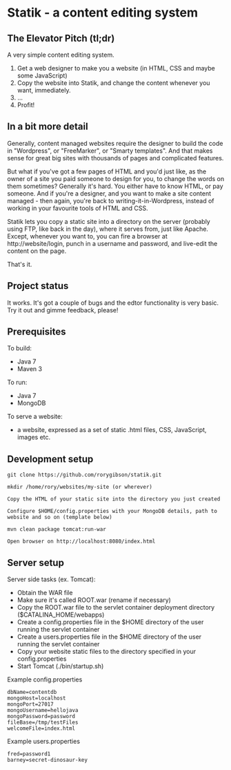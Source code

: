 # Statik - a content editing system

## The Elevator Pitch (tl;dr)

A very simple content editing system.

 1. Get a web designer to make you a website (in HTML, CSS and maybe some JavaScript)
 2. Copy the website into Statik, and change the content whenever you want, immediately.
 3. ...
 4. Profit!

## In a bit more detail

Generally, content managed websites require the designer to build the code in "Wordpress", or "FreeMarker", or "Smarty templates".
And that makes sense for great big sites with thousands of pages and complicated features.

But what if you've got a few pages of HTML and you'd just like, as the owner of a site you paid someone to design for you, to change the words on them sometimes?
Generally it's hard. You either have to know HTML, or pay someone.
And if you're a designer, and you want to make a site content managed - then again, you're back to writing-it-in-Wordpress, instead of working in your favourite tools of HTML and CSS.

Statik lets you copy a static site into a directory on the server (probably using FTP, like back in the day), where it serves from, just like Apache.
Except, whenever you want to, you can fire a browser at http://website/login, punch in a username and password, and live-edit the content on the page.

That's it.

## Project status
It works. It's got a couple of bugs and the edtor functionality is very basic.
Try it out and gimme feedback, please!


## Prerequisites

To build:

 - Java 7
 - Maven 3

To run:

 - Java 7
 - MongoDB

To serve a website:

 - a website, expressed as a set of static .html files, CSS, JavaScript, images etc.

## Development setup
    git clone https://github.com/rorygibson/statik.git

    mkdir /home/rory/websites/my-site (or wherever)

    Copy the HTML of your static site into the directory you just created

    Configure $HOME/config.properties with your MongoDB details, path to website and so on (template below)

    mvn clean package tomcat:run-war

    Open browser on http://localhost:8080/index.html


## Server setup

Server side tasks (ex. Tomcat):

 * Obtain the WAR file
 * Make sure it's called ROOT.war (rename if necessary)
 * Copy the ROOT.war file to the servlet container deployment directory ($CATALINA_HOME/webapps)
 * Create a config.properties file in the $HOME directory of the user running the servlet container
 * Create a users.properties file in the $HOME directory of the user running the servlet container
 * Copy your website static files to the directory specified in your config.properties
 * Start Tomcat (./bin/startup.sh)

Example config.properties

    dbName=contentdb
    mongoHost=localhost
    mongoPort=27017
    mongoUsername=hellojava
    mongoPassword=password
    fileBase=/tmp/testFiles
    welcomeFile=index.html

Example users.properties

    fred=password1
    barney=secret-dinosaur-key

